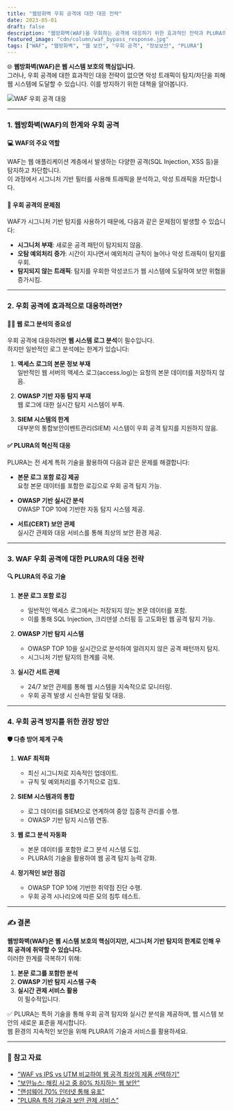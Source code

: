 ```yaml
---
title: "웹방화벽 우회 공격에 대한 대응 전략"
date: 2023-05-01
draft: false
description: "웹방화벽(WAF)을 우회하는 공격에 대응하기 위한 효과적인 전략과 PLURA의 특허 기술을 활용한 대응 방안을 살펴봅니다."
featured_image: "cdn/column/waf_bypass_response.jpg"
tags: ["WAF", "웹방화벽", "웹 보안", "우회 공격", "정보보안", "PLURA"]
---
```


🌐 **웹방화벽(WAF)은 웹 시스템 보호의 핵심입니다.**  
그러나, 우회 공격에 대한 효과적인 대응 전략이 없으면 악성 트래픽이 탐지/차단을 피해 웹 시스템에 도달할 수 있습니다. 이를 방지하기 위한 대책을 알아봅니다.

<!--more-->

![WAF 우회 공격 대응](https://blog.plura.io/cdn/column/waf_bypass_response.jpg)

---

### 1. **웹방화벽(WAF)의 한계와 우회 공격**
#### 💻 **WAF의 주요 역할**
WAF는 웹 애플리케이션 계층에서 발생하는 다양한 공격(SQL Injection, XSS 등)을 탐지하고 차단합니다.  
이 과정에서 시그니처 기반 필터를 사용해 트래픽을 분석하고, 악성 트래픽을 차단합니다.

#### 🚨 **우회 공격의 문제점**
WAF가 시그니처 기반 탐지를 사용하기 때문에, 다음과 같은 문제점이 발생할 수 있습니다:
- **시그니처 부재**: 새로운 공격 패턴이 탐지되지 않음.
- **오탐 예외처리 증가**: 시간이 지나면서 예외처리 규칙이 늘어나 악성 트래픽이 탐지를 우회.
- **탐지되지 않는 트래픽**: 탐지를 우회한 악성코드가 웹 시스템에 도달하여 보안 위협을 증가시킴.

---

### 2. **우회 공격에 효과적으로 대응하려면?**
#### 🕵️‍♂️ **웹 로그 분석의 중요성**
우회 공격에 대응하려면 **웹 시스템 로그 분석**이 필수입니다.  
하지만 일반적인 로그 분석에는 한계가 있습니다:
1. **액세스 로그의 본문 정보 부재**  
   일반적인 웹 서버의 액세스 로그(access.log)는 요청의 본문 데이터를 저장하지 않음.
   
2. **OWASP 기반 자동 탐지 부재**  
   웹 로그에 대한 실시간 탐지 시스템이 부족.

3. **SIEM 시스템의 한계**  
   대부분의 통합보안이벤트관리(SIEM) 시스템이 우회 공격 탐지를 지원하지 않음.

#### ✅ **PLURA의 혁신적 대응**
PLURA는 전 세계 특허 기술을 활용하여 다음과 같은 문제를 해결합니다:
- **본문 로그 포함 로깅 제공**  
  요청 본문 데이터를 포함한 로깅으로 우회 공격 탐지 가능.
  
- **OWASP 기반 실시간 분석**  
  OWASP TOP 10에 기반한 자동 탐지 시스템 제공.
  
- **서트(CERT) 보안 관제**  
  실시간 관제와 대응 서비스를 통해 최상의 보안 환경 제공.

---

### 3. **WAF 우회 공격에 대한 PLURA의 대응 전략**
#### 🔍 **PLURA의 주요 기술**
1. **본문 로그 포함 로깅**
   - 일반적인 액세스 로그에서는 저장되지 않는 본문 데이터를 포함.
   - 이를 통해 SQL Injection, 크리덴셜 스터핑 등 고도화된 웹 공격 탐지 가능.

2. **OWASP 기반 탐지 시스템**
   - OWASP TOP 10을 실시간으로 분석하여 알려지지 않은 공격 패턴까지 탐지.
   - 시그니처 기반 탐지의 한계를 극복.

3. **실시간 서트 관제**
   - 24/7 보안 관제를 통해 웹 시스템을 지속적으로 모니터링.
   - 우회 공격 발생 시 신속한 알림 및 대응.

---

### 4. **우회 공격 방지를 위한 권장 방안**
#### 🛡️ **다층 방어 체계 구축**
1. **WAF 최적화**  
   - 최신 시그니처로 지속적인 업데이트.  
   - 규칙 및 예외처리를 주기적으로 검토.

2. **SIEM 시스템과의 통합**  
   - 로그 데이터를 SIEM으로 연계하여 중앙 집중적 관리를 수행.  
   - OWASP 기반 탐지 시스템 연동.

3. **웹 로그 분석 자동화**  
   - 본문 데이터를 포함한 로그 분석 시스템 도입.  
   - PLURA의 기술을 활용하여 웹 공격 탐지 능력 강화.

4. **정기적인 보안 점검**  
   - OWASP TOP 10에 기반한 취약점 진단 수행.  
   - 우회 공격 시나리오에 따른 모의 침투 테스트.

---

### ✍️ 결론
**웹방화벽(WAF)은 웹 시스템 보호의 핵심이지만, 시그니처 기반 탐지의 한계로 인해 우회 공격에 취약할 수 있습니다.**  
이러한 한계를 극복하기 위해:
1. **본문 로그를 포함한 분석**  
2. **OWASP 기반 탐지 시스템 구축**  
3. **실시간 관제 서비스 활용**  
이 필수적입니다.

✅ PLURA는 특허 기술을 통해 우회 공격 탐지와 실시간 분석을 제공하며, 웹 시스템 보안의 새로운 표준을 제시합니다.  
웹 환경의 지속적인 보안을 위해 PLURA의 기술과 서비스를 활용하세요.

---

### 🔗 참고 자료
- ["WAF vs IPS vs UTM 비교하여 웹 공격 최상의 제품 선택하기"](https://www.plura.io/blog/waf-vs-ips-vs-utm-comparison)
- ["보안뉴스: 해킹 사고 중 80% 차지하는 웹 보안"](https://www.boannews.com/media/view.asp?idx=55170)
- ["랜섬웨어 70% 인터넷 통해 유포"](https://www.itdaily.kr/news/articleView.html?idxno=87512)
- ["PLURA 특허 기술과 보안 관제 서비스"](https://www.plura.io/blog/plura-security)
